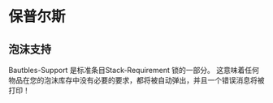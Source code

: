 # 保普尔斯

## 泡沫支持

Bautbles-Support 是标准条目Stack-Requirement 锁的一部分。 这意味着任何物品在您的泡沫库存中没有必要的要求，都将被自动弹出，并且一个错误消息将被打印！